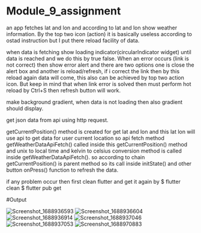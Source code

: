 # Module_9_assignment

an app fetches lat and lon and according to lat and lon show weather information. By the top two icon (action) it is basically useless according to ostad instruction but I put there reload facility of data.

when data is fetching show loading indicator(circularIndicator widget) until data is reached and we do this by true false. 
When an error occurs (link is not correct) then show error alert and there are two options one is close the alert box and another is reload/refresh, if i correct the link then by this reload again data will come, this also can be achieved by top two action icon. But keep in mind that when link error is solved then must perform hot reload by Ctrl+S then refresh button will work.

make background gradient, when data is not loading then also gradient should display. 

get json data from api using http request. 

getCurrentPosition() method is created for get lat and lon and this lat lon will use api to get data for user current location so api fetch method  getWeatherDataApiFetch() called inside this getCurrentPosition() method and unix to local time and kelvin to celsius conversion method is called inside getWeatherDataApiFetch(). so according to chain getCurrentPosition() is parent method so its call inside initState() and other button onPress() function to refresh the data.

if any problem occur then first clean flutter and get it again by 
$ flutter clean
$ flutter pub get

#Output 


![Screenshot_1688936593](https://github.com/hossain-eee/flutter-assignment-ostad/assets/101991583/073400e9-beed-4252-8d93-4c99b8f03ba1)
![Screenshot_1688936604](https://github.com/hossain-eee/flutter-assignment-ostad/assets/101991583/9a29a8f8-db6a-47f1-8d3a-b8fdc4ab22cc)
![Screenshot_1688936914](https://github.com/hossain-eee/flutter-assignment-ostad/assets/101991583/96b942c2-a66b-46a0-9298-4e57f3d78a58)
![Screenshot_1688937046](https://github.com/hossain-eee/flutter-assignment-ostad/assets/101991583/ac23acbf-6048-413f-bbb4-183a35fe7281)
![Screenshot_1688937053](https://github.com/hossain-eee/flutter-assignment-ostad/assets/101991583/20d4d1d0-5b56-46bc-9782-fe66f7286ed0)
![Screenshot_1688970883](https://github.com/hossain-eee/flutter-assignment-ostad/assets/101991583/0f2067bb-dbb5-4222-a1da-040e3cafb0c4)
